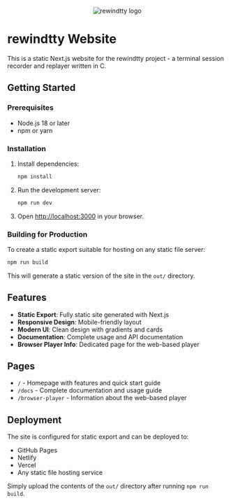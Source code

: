 <p align="center">
  <picture>
    <img style="max-width:200px;height:auto"  src="https://www.rewindtty.dev/assets/images/logo.png" alt="rewindtty logo">
  </picture>
</p>

# rewindtty Website

This is a static Next.js website for the rewindtty project - a terminal session recorder and replayer written in C.

## Getting Started

### Prerequisites

- Node.js 18 or later
- npm or yarn

### Installation

1. Install dependencies:
   ```bash
   npm install
   ```

2. Run the development server:
   ```bash
   npm run dev
   ```

3. Open [http://localhost:3000](http://localhost:3000) in your browser.

### Building for Production

To create a static export suitable for hosting on any static file server:

```bash
npm run build 
```

This will generate a static version of the site in the `out/` directory.

## Features

- **Static Export**: Fully static site generated with Next.js
- **Responsive Design**: Mobile-friendly layout
- **Modern UI**: Clean design with gradients and cards
- **Documentation**: Complete usage and API documentation
- **Browser Player Info**: Dedicated page for the web-based player

## Pages

- `/` - Homepage with features and quick start guide
- `/docs` - Complete documentation and usage guide  
- `/browser-player` - Information about the web-based player

## Deployment

The site is configured for static export and can be deployed to:

- GitHub Pages
- Netlify
- Vercel
- Any static file hosting service

Simply upload the contents of the `out/` directory after running `npm run build`.
